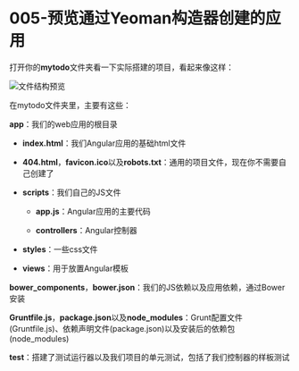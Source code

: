 # 005-预览通过Yeoman构造器创建的应用

打开你的**mytodo**文件夹看一下实际搭建的项目，看起来像这样：

![文件结构预览](http://yeoman.io/assets/img/codelab/image_11.820e.png)

在mytodo文件夹里，主要有这些：

**app**：我们的web应用的根目录

+ **index.html**：我们Angular应用的基础html文件

+ **404.html**，**favicon.ico**以及**robots.txt**：通用的项目文件，现在你不需要自己创建了

+ **scripts**：我们自己的JS文件

    + **app.js**：Angular应用的主要代码

    + **controllers**：Angular控制器

+ **styles**：一些css文件

+ **views**：用于放置Angular模板

**bower_components**，**bower.json**：我们的JS依赖以及应用依赖，通过Bower安装

**Gruntfile.js**，**package.json**以及**node_modules**：Grunt配置文件(Gruntfile.js)、依赖声明文件(package.json)以及安装后的依赖包(node_modules)

**test**：搭建了测试运行器以及我们项目的单元测试，包括了我们控制器的样板测试